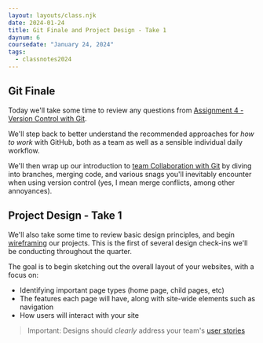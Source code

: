 ```yaml
---
layout: layouts/class.njk
date: 2024-01-24
title: Git Finale and Project Design - Take 1
daynum: 6
coursedate: "January 24, 2024"
tags:
  - classnotes2024
---
```


## Git Finale

Today we'll take some time to review any questions from [Assignment 4 - Version Control with Git](../../assignments/4/).

We'll step back to better understand the recommended approaches for _how
to work_ with GitHub, both as a team as well as a sensible individual daily workflow.

We'll then wrap up our introduction to [team Collaboration with Git](../../topics/team_collab_with_git/) by diving into branches, merging code, and various snags you'll inevitably encounter when using version control (yes, I mean merge conflicts, among other annoyances).


## Project Design - Take 1

We'll also take some time to review basic design principles, and begin [wireframing][] our projects. This is the first of several design check-ins we'll be conducting throughout the quarter.

The goal is to begin sketching out the overall layout of your websites, with a focus on:

- Identifying important page types (home page, child pages, etc)
- The features each page will have, along with site-wide elements such as navigation
- How users will interact with your site

> Important: Designs should *clearly* address your team's [user stories](../../topics/beats_and_user_stories/)


[wireframing]: https://en.wikipedia.org/wiki/Website_wireframe
